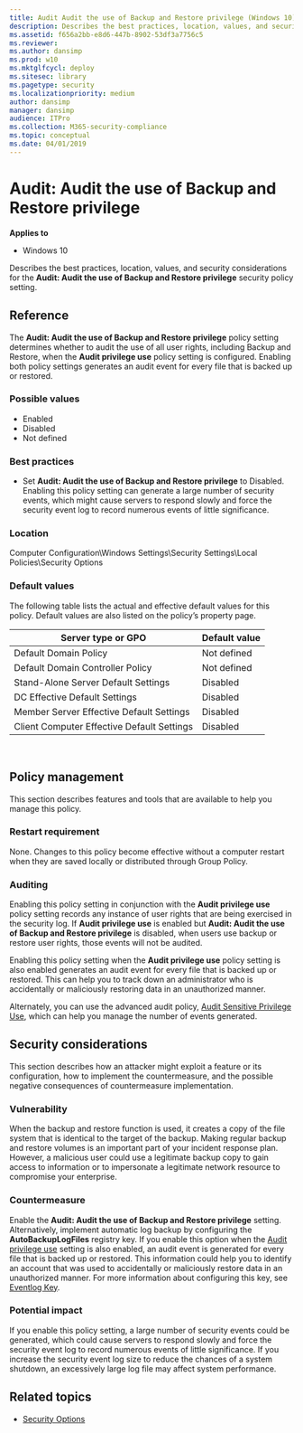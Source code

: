 ```yaml
---
title: Audit Audit the use of Backup and Restore privilege (Windows 10)
description: Describes the best practices, location, values, and security considerations for the Audit Audit the use of Backup and Restore privilege security policy setting.
ms.assetid: f656a2bb-e8d6-447b-8902-53df3a7756c5
ms.reviewer: 
ms.author: dansimp
ms.prod: w10
ms.mktglfcycl: deploy
ms.sitesec: library
ms.pagetype: security
ms.localizationpriority: medium
author: dansimp
manager: dansimp
audience: ITPro
ms.collection: M365-security-compliance
ms.topic: conceptual
ms.date: 04/01/2019
---
```


# Audit: Audit the use of Backup and Restore privilege

**Applies to**
-   Windows 10

Describes the best practices, location, values, and security considerations for the **Audit: Audit the use of Backup and Restore privilege** security policy setting.

## Reference

The **Audit: Audit the use of Backup and Restore privilege** policy setting determines whether to audit the use of all user rights, including Backup and Restore, when the **Audit privilege use** policy setting is configured. Enabling both policy settings generates an audit event for every file that is backed up or restored.

### Possible values

-   Enabled
-   Disabled
-   Not defined

### Best practices

-   Set **Audit: Audit the use of Backup and Restore privilege** to Disabled. Enabling this policy setting can generate a large number of security events, which might cause servers to respond slowly and force the security event log to record numerous events of little significance.

### Location

Computer Configuration\\Windows Settings\\Security Settings\\Local Policies\\Security Options

### Default values

The following table lists the actual and effective default values for this policy. Default values are also listed on the policy’s property page.

| Server type or GPO | Default value |
| - | - |
| Default Domain Policy | Not defined |
| Default Domain Controller Policy | Not defined |
| Stand-Alone Server Default Settings | Disabled | 
| DC Effective Default Settings | Disabled | 
| Member Server Effective Default Settings | Disabled | 
| Client Computer Effective Default Settings | Disabled | 
 
## Policy management

This section describes features and tools that are available to help you manage this policy.

### Restart requirement

None. Changes to this policy become effective without a computer restart when they are saved locally or distributed through Group Policy.

### Auditing

Enabling this policy setting in conjunction with the **Audit privilege use** policy setting records any instance of user rights that are being exercised in the security log. If **Audit privilege use** is enabled but **Audit: Audit the use of Backup and Restore privilege** is disabled, when users use backup or restore user rights, those events will not be audited.

Enabling this policy setting when the **Audit privilege use** policy setting is also enabled generates an audit event for every file that is backed up or restored. This can help you to track down an administrator who is accidentally or maliciously restoring data in an unauthorized manner.

Alternately, you can use the advanced audit policy, [Audit Sensitive Privilege Use](../auditing/audit-sensitive-privilege-use.md), which can help you manage the number of events generated.

## Security considerations

This section describes how an attacker might exploit a feature or its configuration, how to implement the countermeasure, and the possible negative consequences of countermeasure implementation.

### Vulnerability

When the backup and restore function is used, it creates a copy of the file system that is identical to the target of the backup. Making regular backup and restore volumes is an important part of your incident response plan. However, a malicious user could use a legitimate backup copy to gain access to information or to impersonate a legitimate network resource to compromise your enterprise.

### Countermeasure

Enable the **Audit: Audit the use of Backup and Restore privilege** setting. Alternatively, implement automatic log backup by configuring the **AutoBackupLogFiles** registry key. If you enable this option when the [Audit privilege use](../auditing/basic-audit-privilege-use.md) setting is also enabled, an audit event is generated for every file that is backed up or restored. This information could help you to identify an account that was used to accidentally or maliciously restore data in an unauthorized manner.
For more information about configuring this key, see [Eventlog Key](https://docs.microsoft.com/windows/desktop/EventLog/eventlog-key).

### Potential impact

If you enable this policy setting, a large number of security events could be generated, which could cause servers to respond slowly and force the security event log to record numerous events of little significance. If you increase the security event log size to reduce the chances of a system shutdown, an excessively large log file may affect system performance.

## Related topics

- [Security Options](security-options.md)
 
 

